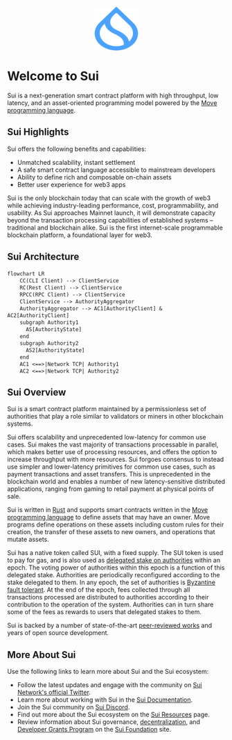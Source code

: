 <p align="center">
<img src="https://github.com/MystenLabs/sui/blob/main/docs/site/static/img/logo.svg" alt="Logo" width="100" height="100">
</p>

# Welcome to Sui

Sui is a next-generation smart contract platform with high throughput, low latency, and an asset-oriented programming model powered by the [Move programming language](https://github.com/MystenLabs/awesome-move).

## Sui Highlights

Sui offers the following benefits and capabilities:

 * Unmatched scalability, instant settlement
 * A safe smart contract language accessible to mainstream developers
 * Ability to define rich and composable on-chain assets
 * Better user experience for web3 apps

Sui is the only blockchain today that can scale with the growth of web3 while achieving industry-leading performance, cost, programmability, and usability. As Sui approaches Mainnet launch, it will demonstrate capacity beyond the transaction processing capabilities of established systems – traditional and blockchain alike. Sui is the first internet-scale programmable blockchain platform, a foundational layer for web3.

## Sui Architecture

```mermaid
flowchart LR
    CC(CLI Client) --> ClientService
    RC(Rest Client) --> ClientService
    RPCC(RPC Client) --> ClientService
    ClientService --> AuthorityAggregator
    AuthorityAggregator --> AC1[AuthorityClient] & AC2[AuthorityClient]
    subgraph Authority1
      AS[AuthorityState]
    end
    subgraph Authority2
      AS2[AuthorityState]
    end
    AC1 <==>|Network TCP| Authority1
    AC2 <==>|Network TCP| Authority2
```

## Sui Overview

Sui is a smart contract platform maintained by a permissionless set of authorities that play a role similar to validators or miners in other blockchain systems.

Sui offers scalability and unprecedented low-latency for common use cases. Sui makes the vast majority of transactions processable in parallel, which makes better use of processing resources, and offers the option to increase throughput with more resources. Sui forgoes consensus to instead use simpler and lower-latency primitives for common use cases, such as payment transactions and asset transfers. This is unprecedented in the blockchain world and enables a number of new latency-sensitive distributed applications, ranging from gaming to retail payment at physical points of sale.

Sui is written in [Rust](https://www.rust-lang.org) and supports smart contracts written in the [Move programming language](https://github.com/move-language/move) to define assets that may have an owner. Move programs define operations on these assets including custom rules for their creation, the transfer of these assets to new owners, and operations that mutate assets.

Sui has a native token called SUI, with a fixed supply. The SUI token is used to pay for gas, and is also used as [delegated stake on authorities](https://learn.bybit.com/blockchain/delegated-proof-of-stake-dpos/) within an epoch. The voting power of authorities within this epoch is a function of this delegated stake. Authorities are periodically reconfigured according to the stake delegated to them. In any epoch, the set of authorities is [Byzantine fault tolerant](https://pmg.csail.mit.edu/papers/osdi99.pdf). At the end of the epoch, fees collected through all transactions processed are distributed to authorities according to their contribution to the operation of the system. Authorities can in turn share some of the fees as rewards to users that delegated stakes to them.

Sui is backed by a number of state-of-the-art [peer-reviewed works](https://github.com/MystenLabs/sui/blob/main/docs/content/references/research-papers.mdx) and years of open source development.

## More About Sui

Use the following links to learn more about Sui and the Sui ecosystem:

 * Follow the latest updates and engage with the community on [Sui Network's official Twitter](https://twitter.com/SuiNetwork).
 * Learn more about working with Sui in the [Sui Documentation](https://docs.sui.io/).
 * Join the Sui community on [Sui Discord](https://discord.gg/sui).
 * Find out more about the Sui ecosystem on the [Sui Resources](https://sui.io/resources/) page.
 * Review information about Sui governance, [decentralization](https://suifoundation.org/decentralization), and [Developer Grants Program](https://sui.io/grants-hub) on the [Sui Foundation](https://suifoundation.org/) site.
